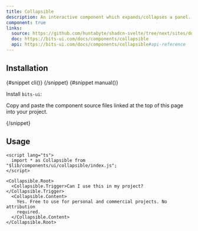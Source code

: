 ```yaml
---
title: Collapsible
description: An interactive component which expands/collapses a panel.
component: true
links:
  source: https://github.com/huntabyte/shadcn-svelte/tree/next/sites/docs/src/lib/registry/ui/collapsible
  doc: https://bits-ui.com/docs/components/collapsible
  api: https://bits-ui.com/docs/components/collapsible#api-reference
---
```


<script>
	import ComponentPreview from "$lib/components/component-preview.svelte";
	import PMAddComp from "$lib/components/pm-add-comp.svelte";
	import PMInstall from "$lib/components/pm-install.svelte";
	import Steps from "$lib/components/steps.svelte";
	import InstallTabs from "$lib/components/install-tabs.svelte";
	import Step from "$lib/components/step.svelte";
</script>

<ComponentPreview name="collapsible-demo">

<div></div>

</ComponentPreview>

## Installation

<InstallTabs>
{#snippet cli()}
<PMAddComp name="collapsible" />
{/snippet}
{#snippet manual()}
<Steps>

<Step>

Install `bits-ui`:

</Step>

<PMInstall command="bits-ui -D" />

<Step>

Copy and paste the component source files linked at the top of this page into your project.

</Step>

</Steps>
{/snippet}
</InstallTabs>

## Usage

```svelte
<script lang="ts">
  import * as Collapsible from "$lib/components/ui/collapsible/index.js";
</script>

<Collapsible.Root>
  <Collapsible.Trigger>Can I use this in my project?</Collapsible.Trigger>
  <Collapsible.Content>
    Yes. Free to use for personal and commercial projects. No attribution
    required.
  </Collapsible.Content>
</Collapsible.Root>
```
